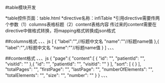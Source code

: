 #table模块开发

*table控件页面：table.html
*directive名称：infiTable
*引用directive需要传两个参数（1）columns表格标题（2）content表格内容
传过来的content需要在directive中做格式转换，将mapping格式转换成json格式


##columns格式
、、、js
[
    {
        "label":"",//标题中文名
        "name":""//标题name值
    },{
        "label":"",//标题中文名
        "name":""//标题name值
    }
]
、、、

##content格式
、、、js
{
    "page":{
        "content":[
            {
                "id": "",
                "patientId": "",
                "visitId": ""
            },{
                "id": "",
                "patientId": "",
                "visitId": ""
            }
        ],
        "sort": [
            {
            }
        ],
        "totalPages": "",
        "firstPage": "",
        "lastPage": "",
        "numberOfElements": "",
        "totalElements": "",
        "size": "",
        "number": ""
    }
}
、、、

